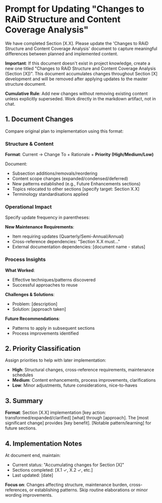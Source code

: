 # Prompt for Updating "Changes to RAiD Structure and Content Coverage Analysis"

We have completed Section [X.X]. Please update the 'Changes to RAiD Structure and Content Coverage Analysis' document to capture meaningful differences between planned and implemented content. 

**Important**: If this document doesn't exist in project knowledge, create a new one titled "Changes to RAiD Structure and Content Coverage Analysis (Section [X])". This document accumulates changes throughout Section [X] development and will be removed after applying updates to the master structure document.

**Cumulative Rule**: Add new changes without removing existing content unless explicitly superseded. Work directly in the markdown artifact, not in chat.

## 1. Document Changes
Compare original plan to implementation using this format:

### Structure & Content
**Format**: Current → Change To + Rationale + **Priority (High/Medium/Low)**

Document:
- Subsection additions/removals/reordering
- Content scope changes (expanded/condensed/deferred)
- New patterns established (e.g., Future Enhancements sections)
- Topics relocated to other sections [specify target: Section X.X]
- Terminology standardisations applied

### Operational Impact
Specify update frequency in parentheses:

**New Maintenance Requirements**:
- Item requiring updates (Quarterly/Semi-Annual/Annual)
- Cross-reference dependencies: "Section X.X must..."
- External documentation dependencies: [document name - status]

### Process Insights
**What Worked**:
- Effective techniques/patterns discovered
- Successful approaches to reuse

**Challenges & Solutions**:
- Problem: [description]
- Solution: [approach taken]

**Future Recommendations**:
- Patterns to apply in subsequent sections
- Process improvements identified

## 2. Priority Classification
Assign priorities to help with later implementation:
- **High**: Structural changes, cross-reference requirements, maintenance schedules
- **Medium**: Content enhancements, process improvements, clarifications  
- **Low**: Minor adjustments, future considerations, nice-to-haves

## 3. Summary
**Format**: Section [X.X] implementation [key action: transformed/expanded/clarified] [what] through [approach]. The [most significant change] provides [key benefit]. [Notable pattern/learning] for future sections.

## 4. Implementation Notes
At document end, maintain:
- Current status: "Accumulating changes for Section [X]"
- Sections completed: [X.1 ✓, X.2 ✓, etc.]
- Last updated: [date]

**Focus on**: Changes affecting structure, maintenance burden, cross-references, or establishing patterns. Skip routine elaborations or minor wording improvements.